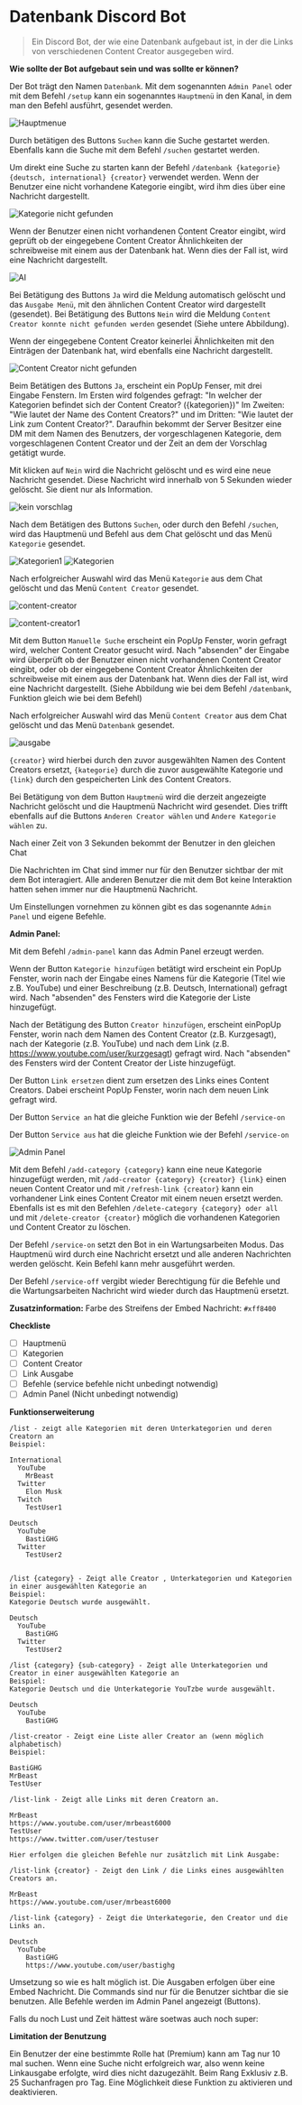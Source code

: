 # Datenbank Discord Bot
>Ein Discord Bot, der wie eine Datenbank aufgebaut ist, in der die Links von verschiedenen Content Creator ausgegeben wird.


**Wie sollte der Bot aufgebaut sein und was sollte er können?**

Der Bot trägt den Namen `Datenbank`. Mit dem sogenannten `Admin Panel` oder mit dem Befehl `/setup` kann ein sogenanntes `Hauptmenü` in den Kanal, in dem man den Befehl ausführt, gesendet werden.

![Hauptmenue](https://user-images.githubusercontent.com/122997603/213225467-5175aaaf-89a8-4f8e-9e9d-04a582edb1f0.png)

Durch betätigen des Buttons `Suchen` kann die Suche gestartet werden.
Ebenfalls kann die Suche mit dem Befehl `/suchen` gestartet werden.

Um direkt eine Suche zu starten kann der Befehl `/datenbank {kategorie} {deutsch, international} {creator}` verwendet werden.
Wenn der Benutzer eine nicht vorhandene Kategorie eingibt, wird ihm dies über eine Nachricht dargestellt. 

![Kategorie nicht gefunden](https://user-images.githubusercontent.com/122997603/213725469-e88168e0-335b-4e30-86c3-64b840d0b7bb.png)

Wenn der Benutzer einen nicht vorhandenen Content Creator eingibt, wird geprüft ob der eingegebene Content Creator Ähnlichkeiten der schreibweise mit einem aus der Datenbank hat. Wenn dies der Fall ist, wird eine Nachricht dargestellt. 

![AI](https://user-images.githubusercontent.com/122997603/213725812-93da1281-4908-4c7d-bdca-8fae3d473120.png)

Bei Betätigung des Buttons `Ja` wird die Meldung automatisch gelöscht und das `Ausgabe Menü`, mit den ähnlichen Content Creator wird dargestellt (gesendet). 
Bei Betätigung des Buttons `Nein` wird die Meldung `Content Creator konnte nicht gefunden werden` gesendet (Siehe untere Abbildung).

Wenn der eingegebene Content Creator keinerlei Ähnlichkeiten mit den Einträgen der Datenbank hat, wird ebenfalls eine Nachricht dargestellt. 

![Content Creator nicht gefunden](https://user-images.githubusercontent.com/122997603/213726117-4d92c116-04c4-4405-b761-0b0f6b1bf270.png)

Beim Betätigen des Buttons `Ja`, erscheint ein PopUp Fenser, mit drei Eingabe Fenstern. Im Ersten wird folgendes gefragt: "In welcher der Kategorien befindet sich der Content Creator? ({kategorien})" Im Zweiten: "Wie lautet der Name des Content Creators?" und im Dritten: "Wie lautet der Link zum Content Creator?".
Daraufhin bekommt der Server Besitzer eine DM mit dem Namen des Benutzers, der vorgeschlagenen Kategorie, dem vorgeschlagenen Content Creator und der Zeit an dem der Vorschlag getätigt wurde.

Mit klicken auf `Nein` wird die Nachricht gelöscht und es wird eine neue Nachricht gesendet. Diese Nachricht wird innerhalb von 5 Sekunden wieder gelöscht.
Sie dient nur als Information.

![kein vorschlag](https://user-images.githubusercontent.com/122997603/213724788-9fe5e05a-17a3-4347-8f13-851baddfbd83.png)

Nach dem Betätigen des Buttons `Suchen`, oder durch den Befehl `/suchen`, wird das Hauptmenü und Befehl aus dem Chat gelöscht und das Menü `Kategorie` gesendet.

![Kategorien1](https://user-images.githubusercontent.com/122997603/213714942-15edc92f-2388-4ce5-8ca8-9dc41c5281b4.png)
![Kategorien](https://user-images.githubusercontent.com/122997603/213715010-0b360fba-b8b6-431a-8c6f-380993ca16be.png)

Nach erfolgreicher Auswahl wird das Menü `Kategorie` aus dem Chat gelöscht und das Menü `Content Creator` gesendet.

![content-creator](https://user-images.githubusercontent.com/122997603/213732415-2e5188c8-a460-43dc-a331-12346093e1ea.png)

![content-creator1](https://user-images.githubusercontent.com/122997603/213278769-6bbf8a84-a7f3-48ce-875e-aa45dae63879.png)

Mit dem Button `Manuelle Suche` erscheint ein PopUp Fenster, worin gefragt wird, welcher Content Creator gesucht wird.
Nach "absenden" der Eingabe wird überprüft ob der Benutzer einen nicht vorhandenen Content Creator eingibt, oder ob der eingegebene Content Creator Ähnlichkeiten der schreibweise mit einem aus der Datenbank hat. Wenn dies der Fall ist, wird eine Nachricht dargestellt. (Siehe Abbildung wie bei dem Befehl `/datenbank`, Funktion gleich wie bei dem Befehl)

Nach erfolgreicher Auswahl wird das Menü `Content Creator` aus dem Chat gelöscht und das Menü `Datenbank` gesendet.

![ausgabe](https://user-images.githubusercontent.com/122997603/213277713-fba88c2f-3abf-4c7a-a9b7-229a65e1dd07.png)

`{creator}` wird hierbei durch den zuvor ausgewählten Namen des Content Creators ersetzt, `{kategorie}` durch die zuvor ausgewählte Kategorie und `{link}` durch den gespeicherten Link des Content Creators.

Bei Betätigung von dem Button `Hauptmenü` wird die derzeit angezeigte Nachricht gelöscht und die Hauptmenü Nachricht wird gesendet.
Dies trifft ebenfalls auf die Buttons `Anderen Creator wählen` und `Andere Kategorie wählen` zu.

Nach einer Zeit von 3 Sekunden bekommt der Benutzer in den gleichen Chat

Die Nachrichten im Chat sind immer nur für den Benutzer sichtbar der mit dem Bot interagiert. Alle anderen Benutzer die mit dem Bot keine Interaktion hatten sehen immer nur die Hauptmenü Nachricht.

Um Einstellungen vornehmen zu können gibt es das sogenannte `Admin Panel` und eigene Befehle.

**Admin Panel:**

Mit dem Befehl `/admin-panel` kann das Admin Panel erzeugt werden. 

Wenn der Button `Kategorie hinzufügen` betätigt wird erscheint ein PopUp Fenster, worin nach der Eingabe eines Namens für die Kategorie (Titel wie z.B. YouTube) und einer Beschreibung (z.B. Deutsch, International) gefragt wird.
Nach "absenden" des Fensters wird die Kategorie der Liste hinzugefügt.

Nach der Betätigung des Button `Creator hinzufügen`, erscheint einPopUp Fenster, worin nach dem Namen des Content Creator (z.B. Kurzgesagt), nach der Kategorie (z.B. YouTube) und nach dem Link (z.B. https://www.youtube.com/user/kurzgesagt) gefragt wird.
Nach "absenden" des Fensters wird der Content Creator der Liste hinzugefügt.

Der Button `Link ersetzen` dient zum ersetzen des Links eines Content Creators. Dabei erscheint PopUp Fenster, worin nach dem neuen Link gefragt wird.

Der Button `Service an` hat die gleiche Funktion wie der Befehl `/service-on`

Der Button `Service aus` hat die gleiche Funktion wie der Befehl `/service-on`

![Admin Panel](https://user-images.githubusercontent.com/122997603/213730549-35443a45-25df-43a7-b01b-61972d6607e7.png)

Mit dem Befehl `/add-category {category}` kann eine neue Kategorie hinzugefügt werden, mit `/add-creator {category} {creator} {link}` einen neuen Content Creator und mit `/refresh-link {creator}` kann ein vorhandener Link eines Content Creator mit einem neuen ersetzt werden.
Ebenfalls ist es mit den Befehlen `/delete-category {category} oder all` und mit `/delete-creator {creator}` möglich die vorhandenen Kategorien und Content Creator zu löschen.

Der Befehl `/service-on` setzt den Bot in ein Wartungsarbeiten Modus. Das Hauptmenü wird durch eine Nachricht ersetzt und alle anderen Nachrichten werden gelöscht. Kein Befehl kann mehr ausgeführt werden.

Der Befehl `/service-off` vergibt wieder Berechtigung für die Befehle und die Wartungsarbeiten Nachricht wird wieder durch das Hauptmenü ersetzt.

**Zusatzinformation:**
Farbe des Streifens der Embed Nachricht: `#xff8400`

**Checkliste**
- [ ] Hauptmenü
- [ ] Kategorien
- [ ] Content Creator
- [ ] Link Ausgabe
- [ ] Befehle (service befehle nicht unbedingt notwendig)
- [ ] Admin Panel (Nicht unbedingt notwendig)

**Funktionserweiterung**

```
/list - zeigt alle Kategorien mit deren Unterkategorien und deren Creatorn an
Beispiel:

International
  YouTube
    MrBeast
  Twitter
    Elon Musk
  Twitch
    TestUser1

Deutsch
  YouTube
    BastiGHG
  Twitter
    TestUser2


/list {category} - Zeigt alle Creator , Unterkategorien und Kategorien in einer ausgewählten Kategorie an
Beispiel:
Kategorie Deutsch wurde ausgewählt.

Deutsch
  YouTube
    BastiGHG
  Twitter
    TestUser2

/list {category} {sub-category} - Zeigt alle Unterkategorien und Creator in einer ausgewählten Kategorie an
Beispiel:
Kategorie Deutsch und die Unterkategorie YouTzbe wurde ausgewählt.

Deutsch
  YouTube
    BastiGHG

/list-creator - Zeigt eine Liste aller Creator an (wenn möglich alphabetisch)
Beispiel:

BastiGHG
MrBeast
TestUser

/list-link - Zeigt alle Links mit deren Creatorn an.

MrBeast
https://www.youtube.com/user/mrbeast6000
TestUser
https://www.twitter.com/user/testuser

Hier erfolgen die gleichen Befehle nur zusätzlich mit Link Ausgabe:

/list-link {creator} - Zeigt den Link / die Links eines ausgewählten Creators an.

MrBeast
https://www.youtube.com/user/mrbeast6000

/list-link {category} - Zeigt die Unterkategorie, den Creator und die Links an.

Deutsch
  YouTube
    BastiGHG
    https://www.youtube.com/user/bastighg
```

Umsetzung so wie es halt möglich ist.
Die Ausgaben erfolgen über eine Embed Nachricht.
Die Commands sind nur für die Benutzer sichtbar die sie benutzen.
Alle Befehle werden im Admin Panel angezeigt (Buttons).

Falls du noch Lust und Zeit hättest wäre soetwas auch noch super:

**Limitation der Benutzung**

Ein Benutzer der eine bestimmte Rolle hat (Premium) kann am Tag nur 10 mal suchen. 
Wenn eine Suche nicht erfolgreich war, also wenn keine Linkausgabe erfolgte, wird dies nicht dazugezählt. 
Beim Rang Exklusiv z.B. 25 Suchanfragen pro Tag.
Eine Möglichkeit diese Funktion zu aktivieren und deaktivieren.
